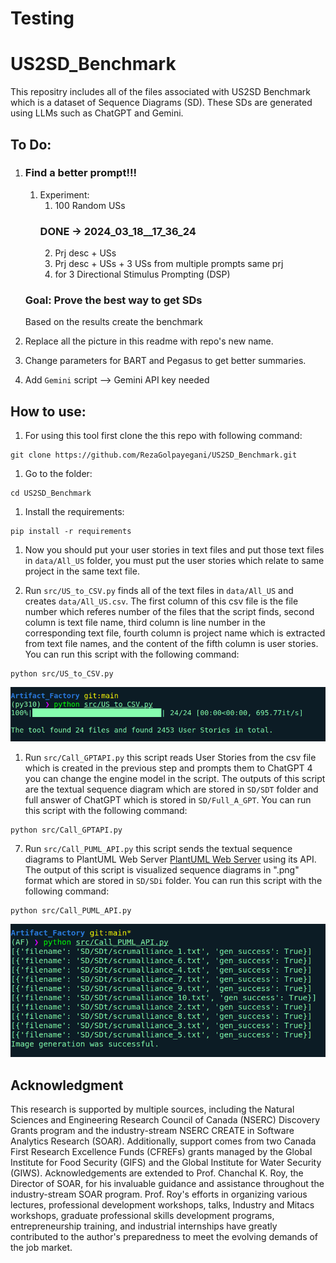 # Testing
# US2SD_Benchmark

This repositry includes all of the files associated with US2SD Benchmark which is a dataset of Sequence Diagrams (SD). These SDs are generated using LLMs such as ChatGPT and Gemini.

## To Do:

1. ### Find a better prompt!!!

   1. Experiment:
      1. 100 Random USs
      ### DONE -> 2024_03_18__17_36_24
      2. Prj desc + USs
      3. Prj desc + USs + 3 USs from multiple prompts same prj
      4. for 3 Directional Stimulus Prompting (DSP)

   ### Goal: Prove the best way to get SDs

   Based on the results create the benchmark

2. Replace all the picture in this readme with repo's new name.
3. Change parameters for BART and Pegasus to get better summaries.
4. Add `Gemini` script --> Gemini API key needed

## How to use:

1. For using this tool first clone the this repo with following command:

```
git clone https://github.com/RezaGolpayegani/US2SD_Benchmark.git
```

1. Go to the folder:

```
cd US2SD_Benchmark
```

1. Install the requirements:

```
pip install -r requirements
```

1. Now you should put your user stories in text files and put those text files in `data/All_US` folder, you must put the user stories which relate to same project in the same text file.

2. Run `src/US_to_CSV.py` finds all of the text files in `data/All_US` and creates `data/All_US.csv`. The first column of this csv file is the file number which referes number of the files that the script finds, second column is text file name, third column is line number in the corresponding text file, fourth column is project name which is extracted from text file names, and the content of the fifth column is user stories. You can run this script with the following command:

```
python src/US_to_CSV.py
```

<img src="images/US_CSV.png" alt="Alt text">

1. Run `src/Call_GPTAPI.py` this script reads User Stories from the csv file which is created in the previous step and prompts them to ChatGPT 4 you can change the engine model in the script. The outputs of this script are the textual sequence diagram which are stored in `SD/SDT` folder and full answer of ChatGPT which is stored in `SD/Full_A_GPT`. You can run this script with the following command:

```
python src/Call_GPTAPI.py

```

<!-- <img src="images/GPT.png" alt="Alt text"> -->

7. Run `src/Call_PUML_API.py` this script sends the textual sequence diagrams to PlantUML Web Server [PlantUML Web Server](https://plantuml.com/sequence-diagram) using its API. The output of this script is visualized sequence diagrams in ".png" format which are stored in `SD/SDi` folder. You can run this script with the following command:

```
python src/Call_PUML_API.py

```

<img src="images/PUML.png" alt="Alt text">

## Acknowledgment

This research is supported by multiple sources, including the Natural Sciences and Engineering Research Council of Canada (NSERC) Discovery Grants program and the industry-stream NSERC CREATE in Software Analytics Research (SOAR). Additionally, support comes from two Canada First Research Excellence Funds (CFREFs) grants managed by the Global Institute for Food Security (GIFS) and the Global Institute for Water Security (GIWS). Acknowledgements are extended to Prof. Chanchal K. Roy, the Director of SOAR, for his invaluable guidance and assistance throughout the industry-stream SOAR program. Prof. Roy's efforts in organizing various lectures, professional development workshops, talks, Industry and Mitacs workshops, graduate professional skills development programs, entrepreneurship training, and industrial internships have greatly contributed to the author's preparedness to meet the evolving demands of the job market.
